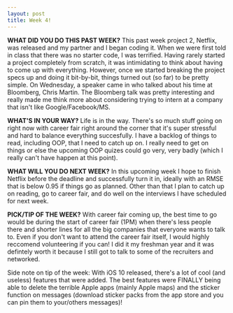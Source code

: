 ```yaml
---
layout: post
title: Week 4!
---
```



**WHAT DID YOU DO THIS PAST WEEK?** This past week project 2, Netflix, was released and my partner and I began coding it. When we were first told in class that there was no starter code, I was terrified. Having rarely started a project completely from scratch, it was intimidating to think about having to come up with everything. However, once we started breaking the project specs up and doing it bit-by-bit, things turned out (so far) to be pretty simple. On Wednesday, a speaker came in who talked about his time at Bloomberg, Chris Martin. The Bloomberg talk was pretty interesting and really made me think more about considering trying to intern at a company that isn't like Google/Facebook/MS.

**WHAT'S IN YOUR WAY?** Life is in the way. There's so much stuff going on right now with career fair right around the corner that it's super stressful and hard to balance everything succesfully. I have a backlog of things to read, including OOP, that I need to catch up on. I really need to get on things or else the upcoming OOP quizes could go very, very badly (which I really can't have happen at this point).

**WHAT WILL YOU DO NEXT WEEK?** In this upcoming week I hope to finish Netflix before the deadline and successfully turn it in, ideally with an RMSE that is below 0.95 if things go as planned. Other than that I plan to catch up on reading, go to career fair, and do well on the interviews I have scheduled for next week.

**PICK/TIP OF THE WEEK?** With career fair coming up, the best time to go would be during the start of career fair (1PM) when there's less people there and shorter lines for all the big companies that everyone wants to talk to. Even if you don't want to attend the career fair itself, I would highly reccomend volunteering if you can! I did it my freshman year and it was defintely worth it because I still got to talk to some of the recruiters and networked.

Side note on tip of the week: With iOS 10 released, there's a lot of cool (and useless) features that were added. The best features were FINALLY being able to delete the terrible Apple apps (mainly Apple maps) and the sticker function on messages (download sticker packs from the app store and you can pin them to your/others messages)! 
